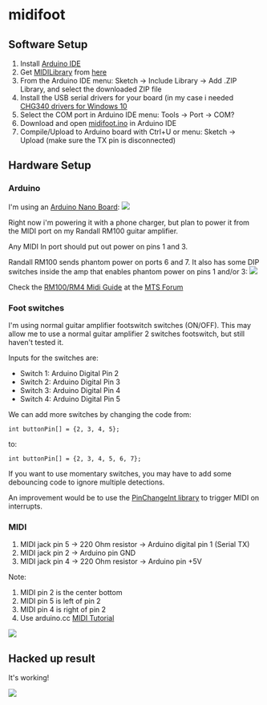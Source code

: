 # midifoot

## Software Setup

1. Install <a href="https://www.arduino.cc/en/Main/Software">Arduino IDE</a>
1. Get <a href="http://playground.arduino.cc/Main/MIDILibrary">MIDILibrary</a> from <a href="https://github.com/FortySevenEffects/arduino_midi_library/releases/latest">here</a>
1. From the Arduino IDE menu: Sketch -> Include Library -> Add .ZIP Library, and select the downloaded ZIP file
1. Install the USB serial drivers for your board (in my case i needed <a href="http://www.arduined.eu/files/windows8/CH341SER.zip">CHG340 drivers for Windows 10</a>
1. Select the COM port in Arduino IDE menu: Tools -> Port -> COM?
1. Download and open <a href="https://raw.githubusercontent.com/ramalhais/code/master/arduino/sketchbook/midifoot/midifoot.ino">midifoot.ino</a> in Arduino IDE
1. Compile/Upload to Arduino board with Ctrl+U or menu: Sketch -> Upload (make sure the TX pin is disconnected)

## Hardware Setup

### Arduino

I'm using an <a href="https://www.arduino.cc/en/Main/ArduinoBoardNano">Arduino Nano Board</a>:
<img src="https://www.arduino.cc/en/uploads/Main/ArduinoNanoFront_3_lg.jpg">

Right now i'm powering it with a phone charger, but plan to power it from the MIDI port on my Randall RM100 guitar amplifier.

Any MIDI In port should put out power on pins 1 and 3.

Randall RM100 sends phantom power on ports 6 and 7. It also has some DIP switches inside the amp that enables phantom power on pins 1 and/or 3:
<img src="http://i42.photobucket.com/albums/e311/Soulinsane/RM100F-Board.jpg" />

Check the <a href="http://mtsforum.grailtone.com/viewtopic.php?t=5606">RM100/RM4 Midi Guide</a> at the <a href="http://mtsforum.grailtone.com/">MTS Forum</a>

### Foot switches

I'm using normal guitar amplifier footswitch switches (ON/OFF).
This may allow me to use a normal guitar amplifier 2 switches footswitch, but still haven't tested it.

Inputs for the switches are:
- Switch 1: Arduino Digital Pin 2
- Switch 2: Arduino Digital Pin 3
- Switch 3: Arduino Digital Pin 4
- Switch 4: Arduino Digital Pin 5

We can add more switches by changing the code
from:

    int buttonPin[] = {2, 3, 4, 5};
to:

    int buttonPin[] = {2, 3, 4, 5, 6, 7};

If you want to use momentary switches, you may have to add some debouncing code to ignore multiple detections.

An improvement would be to use the <a href="http://playground.arduino.cc/Main/PinChangeInt">PinChangeInt library</a> to trigger MIDI on interrupts.

### MIDI

1. MIDI jack pin 5 -> 220 Ohm resistor -> Arduino digital pin 1 (Serial TX)
1. MIDI jack pin 2 -> Arduino pin GND
1. MIDI jack pin 4 -> 220 Ohm resistor -> Arduino pin +5V

Note:

1. MIDI pin 2 is the center bottom
1. MIDI pin 5 is left of pin 2
1. MIDI pin 4 is right of pin 2
1. Use arduino.cc <a href="https://www.arduino.cc/en/Tutorial/Midi">MIDI Tutorial</a>

<img src="https://www.arduino.cc/en/uploads/Tutorial/MIDI_schem.png" />

## Hacked up result

It's working!

<img src="https://github.com/ramalhais/code/raw/master/arduino/sketchbook/midifoot/midifoot-hack.jpg" />
